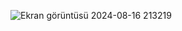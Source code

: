 ![Ekran görüntüsü 2024-08-16 213219](https://github.com/user-attachments/assets/7dde13d0-8f94-4c5e-aa36-c35f97e598be)
